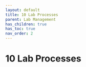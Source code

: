 ```yaml
---
layout: default
title: 10 Lab Processes
parent: Lab Management
has_children: true
has_toc: true
nav_order: 2
---
```


# 10 Lab Processes
